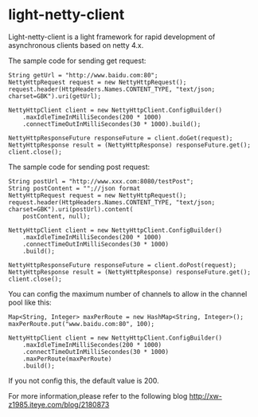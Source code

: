 # light-netty-client
Light-netty-client is a light framework for rapid development of asynchronous clients based on netty 4.x.

The sample code for sending get request:

    String getUrl = "http://www.baidu.com:80";
    NettyHttpRequest request = new NettyHttpRequest();
    request.header(HttpHeaders.Names.CONTENT_TYPE, "text/json; charset=GBK").uri(getUrl);

    NettyHttpClient client = new NettyHttpClient.ConfigBuilder()
        .maxIdleTimeInMilliSecondes(200 * 1000)
        .connectTimeOutInMilliSecondes(30 * 1000).build();

    NettyHttpResponseFuture responseFuture = client.doGet(request);
    NettyHttpResponse result = (NettyHttpResponse) responseFuture.get();
    client.close();
The sample code for sending post request:

    String postUrl = "http://www.xxx.com:8080/testPost";
    String postContent = "";//json format
    NettyHttpRequest request = new NettyHttpRequest();
    request.header(HttpHeaders.Names.CONTENT_TYPE, "text/json; charset=GBK").uri(postUrl).content(
        postContent, null);

    NettyHttpClient client = new NettyHttpClient.ConfigBuilder()
        .maxIdleTimeInMilliSecondes(200 * 1000)
        .connectTimeOutInMilliSecondes(30 * 1000)
        .build();

    NettyHttpResponseFuture responseFuture = client.doPost(request);
    NettyHttpResponse result = (NettyHttpResponse) responseFuture.get();
    client.close();
You can config the maximum number of channels to allow in the channel pool like this:

    Map<String, Integer> maxPerRoute = new HashMap<String, Integer>();
    maxPerRoute.put("www.baidu.com:80", 100);

    NettyHttpClient client = new NettyHttpClient.ConfigBuilder()
        .maxIdleTimeInMilliSecondes(200 * 1000)
        .connectTimeOutInMilliSecondes(30 * 1000)
        .maxPerRoute(maxPerRoute)
        .build();
If you not config this, the default value is 200.


For more information,please refer to the following blog
http://xw-z1985.iteye.com/blog/2180873
